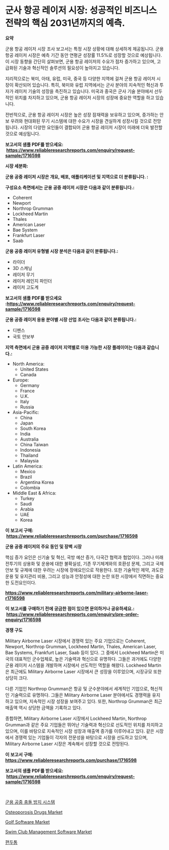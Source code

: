 <p><h1>군사 항공 레이저 시장: 성공적인 비즈니스 전략의 핵심 2031년까지의 예측.</h1></p><p><strong>요약</strong></p>
<p><p>군용 항공 레이저 시장 조사 보고서는 특정 시장 상황에 대해 상세하게 제공됩니다. 군용 항공 레이저 시장은 예측 기간 동안 연평균 성장률 11.5%로 성장할 것으로 예상됩니다. 이 시장 동향을 간단히 살펴보면, 군용 항공 레이저의 수요가 점차 증가하고 있으며, 고급화된 기술과 혁신적인 솔루션의 필요성이 높아지고 있습니다.</p><p>지리적으로는 북미, 아태, 유럽, 미국, 중국 등 다양한 지역에 걸쳐 군용 항공 레이저 시장이 확산되어 있습니다. 특히, 북미와 유럽 지역에서는 군사 분야의 지속적인 혁신과 투자가 레이저 기술의 성장을 촉진하고 있습니다. 미국과 중국은 군사 기술 분야에서 선두적인 위치를 차지하고 있으며, 군용 항공 레이저 시장의 성장에 중요한 역할을 하고 있습니다.</p><p>전반적으로, 군용 항공 레이저 시장은 높은 성장 잠재력을 보유하고 있으며, 증가하는 안보 우려와 현대화된 무기 시스템에 대한 수요가 시장을 견실하게 성장시킬 것으로 전망됩니다. 시장의 다양한 요인들이 결합되어 군용 항공 레이저 시장이 미래에 더욱 발전할 것으로 예상됩니다.</p></p>
<p><strong>보고서의 샘플 PDF를 받으세요: &nbsp;<a href="https://www.reliableresearchreports.com/enquiry/request-sample/1716598">https://www.reliableresearchreports.com/enquiry/request-sample/1716598</a></strong></p>
<p><strong>시장 세분화:</strong></p>
<p><strong> 군용 공중 레이저 시장은 개요, 배포, 애플리케이션 및 지역으로 더 분류됩니다. :</strong></p>
<p><strong>구성요소 측면에서는 군용 공중 레이저 시장은 다음과 같이 분류됩니다.:</strong></p>
<p><ul><li>Coherent</li><li>Newport</li><li>Northrop Grumman</li><li>Lockheed Martin</li><li>Thales</li><li>American Laser</li><li>Bae System</li><li>Frankfurt Laser</li><li>Saab</li></ul></p>
<p><strong> 군용 공중 레이저 유형별 시장 분석은 다음과 같이 분류됩니다.:</strong></p>
<p><ul><li>라이더</li><li>3D 스캐닝</li><li>레이저 무기</li><li>레이저 레인지 파인더</li><li>레이저 고도계</li></ul></p>
<p><strong>보고서의 샘플 PDF를 받으세요 :<a href="https://www.reliableresearchreports.com/enquiry/request-sample/1716598">https://www.reliableresearchreports.com/enquiry/request-sample/1716598</a></strong></p>
<p><strong> 군용 공중 레이저 응용 분야별 시장 산업 조사는 다음과 같이 분류됩니다.:</strong></p>
<p><ul><li>디펜스</li><li>국토 안보부</li></ul></p>
<p><strong>지역 측면에서 군용 공중 레이저 지역별로 이용 가능한 시장 플레이어는 다음과 같습니다.:</strong></p>
<p><ul>
    <li>
        North America:
        <ul>
            <li>United States</li>
            <li>Canada</li>
        </ul>
    </li>
    <li>
        Europe:
        <ul>
            <li>Germany</li>
            <li>France</li>
            <li>U.K.</li>
            <li>Italy</li>
            <li>Russia</li>
        </ul>
    </li>
    <li>
        Asia-Pacific:
        <ul>
            <li>China</li>
            <li>Japan</li>
            <li>South Korea</li>
            <li>India</li>
            <li>Australia</li>
            <li>China Taiwan</li>
            <li>Indonesia</li>
            <li>Thailand</li>
            <li>Malaysia</li>
        </ul>
    </li>
    <li>
        Latin America:
        <ul>
            <li>Mexico</li>
            <li>Brazil</li>
            <li>Argentina Korea</li>
            <li>Colombia</li>
        </ul>
    </li>
    <li>
        Middle East & Africa:
        <ul>
            <li>Turkey</li>
            <li>Saudi</li>
            <li>Arabia</li>
            <li>UAE</li>
            <li>Korea</li>
        </ul>
    </li>
    </ul></p>
<p><strong>이 보고서 구매: &nbsp;<a href="https://www.reliableresearchreports.com/purchase/1716598">https://www.reliableresearchreports.com/purchase/1716598</a></strong></p>
<p><strong>군용 공중 레이저의 주요 동인 및 장벽 시장</strong></p>
<p><p>핵심 증가 요인은 신기술 및 혁신, 국방 예산 증가, 다국간 협력과 협업이다. 그러나 미래 전투기의 상용화 및 운용에 대한 불확실성, 기존 무기체계와의 호환성 문제, 그리고 국제 안보 및 규제에 대한 우려는 시장에 장애요인으로 작용한다. 또한 기술적인 제약, 과도한 운용 및 유지관리 비용, 그리고 성능과 안정성에 대한 논란 또한 시장에서 직면하는 중요한 도전요인이다.</p></p>
<p><strong><a href="https://www.reliableresearchreports.com/military-airborne-laser-r1716598">https://www.reliableresearchreports.com/military-airborne-laser-r1716598</a></strong></p>
<p><strong>이 보고서를 구매하기 전에 궁금한 점이 있으면 문의하거나 공유하세요.: &nbsp;<a href="https://www.reliableresearchreports.com/enquiry/pre-order-enquiry/1716598">https://www.reliableresearchreports.com/enquiry/pre-order-enquiry/1716598</a></strong></p>
<p><strong>경쟁 구도</strong></p>
<p><p>Military Airborne Laser 시장에서 경쟁력 있는 주요 기업으로는 Coherent, Newport, Northrop Grumman, Lockheed Martin, Thales, American Laser, Bae Systems, Frankfurt Laser, Saab 등이 있다. 그 중에서 Lockheed Martin은 미국의 대표적인 군수업체로, 높은 기술력과 혁신으로 유명하다. 그들은 과거에도 다양한 군용 레이저 시스템을 개발하며 시장에서 선도적인 역할을 해왔다. Lockheed Martin은 최근에도 Military Airborne Laser 시장에서 큰 성장을 이루었으며, 시장규모 또한 상당히 크다.</p><p>다른 기업인 Northrop Grumman은 항공 및 군수분야에서 세계적인 기업으로, 혁신적인 기술력으로 유명하다. 그들은 Military Airborne Laser 분야에서도 경쟁력을 유지하고 있으며, 지속적인 시장 성장을 보여주고 있다. 또한, Northrop Grumman은 최근 매출액 역시 상당한 금액을 기록하고 있다.</p><p>종합하면, Military Airborne Laser 시장에서 Lockheed Martin, Northrop Grumman과 같은 주요 기업들은 뛰어난 기술력과 혁신으로 선도적인 위치를 차지하고 있으며, 이를 바탕으로 지속적인 시장 성장과 매출액 증가를 이루어내고 있다. 같은 시장에서 경쟁력 있는 기업들이 각자의 전문성을 바탕으로 시장을 선도하고 있으며, Military Airborne Laser 시장은 계속해서 성장할 것으로 전망된다.</p></p>
<p><strong>이 보고서 구매: &nbsp; <a href="https://www.reliableresearchreports.com/purchase/1716598">https://www.reliableresearchreports.com/purchase/1716598</a></strong></p>
<p><strong>보고서의 샘플 PDF를 받으세요: &nbsp;<a href="https://www.reliableresearchreports.com/enquiry/request-sample/1716598">https://www.reliableresearchreports.com/enquiry/request-sample/1716598</a></strong><strong></strong></p>
<p>&nbsp;</p>
<p><p><a href="https://github.com/rcabello548/Market-Research-Report-List-1/blob/main/109989251297.md">군용 공중 충돌 방지 시스템</a></p><p><a href="https://www.linkedin.com/pulse/osteoporosis-drugs-market-insight-trends-growth-forecasted-from-9itye?trackingId=VFejugHK4w3nMRKaNJDD3g%3D%3D">Osteoporosis Drugs Market</a></p><p><a href="https://github.com/vimar16th/Market-Research-Report-List-4/blob/main/golf-software-market.md">Golf Software Market</a></p><p><a href="https://github.com/luckyshygirl/Market-Research-Report-List-4/blob/main/swim-club-management-software-market.md">Swim Club Management Software Market</a></p><p><a href="https://github.com/KellyLyncyh543964/Market-Research-Report-List-1/blob/main/168941051296.md">편두통</a></p></p>